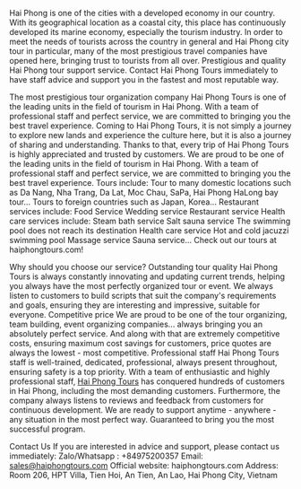 Hai Phong is one of the cities with a developed economy in our country. With its geographical location as a coastal city, this place has continuously developed its marine economy, especially the tourism industry.
In order to meet the needs of tourists across the country in general and Hai Phong city tour in particular, many of the most prestigious travel companies have opened here, bringing trust to tourists from all over.
Prestigious and quality Hai Phong tour support service.
Contact Hai Phong Tours immediately to have staff advice and support you in the fastest and most reputable way.

The most prestigious tour organization company
Hai Phong Tours is one of the leading units in the field of tourism in Hai Phong. With a team of professional staff and perfect service, we are committed to bringing you the best travel experience.
Coming to Hai Phong Tours, it is not simply a journey to explore new lands and experience the culture here, but it is also a journey of sharing and understanding. Thanks to that, every trip of Hai Phong Tours is highly appreciated and trusted by customers.
We are proud to be one of the leading units in the field of tourism in Hai Phong. With a team of professional staff and perfect service, we are committed to bringing you the best travel experience.
Tours include:
Tour to many domestic locations such as Da Nang, Nha Trang, Da Lat, Moc Chau, SaPa, Hai Phong HaLong bay tour...
Tours to foreign countries such as Japan, Korea...
Restaurant services include:
Food Service
Wedding service
Restaurant service
Health care services include:
Steam bath service
Salt sauna service
The swimming pool does not reach its destination
Health care service
Hot and cold jacuzzi swimming pool
Massage service
Sauna service…
Check out our tours at haiphongtours.com!

Why should you choose our service?
Outstanding tour quality
Hai Phong Tours is always constantly innovating and updating current trends, helping you always have the most perfectly organized tour or event.
We always listen to customers to build scripts that suit the company's requirements and goals, ensuring they are interesting and impressive, suitable for everyone.
Competitive price
We are proud to be one of the tour organizing, team building, event organizing companies... always bringing you an absolutely perfect service.
And along with that are extremely competitive costs, ensuring maximum cost savings for customers, price quotes are always the lowest - most competitive.
Professional staff
Hai Phong Tours staff is well-trained, dedicated, professional, always present throughout, ensuring safety is a top priority.
With a team of enthusiastic and highly professional staff, [Hai Phong Tours](https://haiphongtours.com) has conquered hundreds of customers in Hai Phong, including the most demanding customers. Furthermore, the company always listens to reviews and feedback from customers for continuous development.
We are ready to support anytime - anywhere - any situation in the most perfect way. 
Guaranteed to bring you the most successful program.

Contact Us
If you are interested in advice and support, please contact us immediately:
Zalo/Whatsapp : +84975200357
Email: sales@haiphongtours.com
Official website: haiphongtours.com
Address: Room 206, HPT Villa, Tien Hoi, An Tien, An Lao, Hai Phong City, Vietnam

